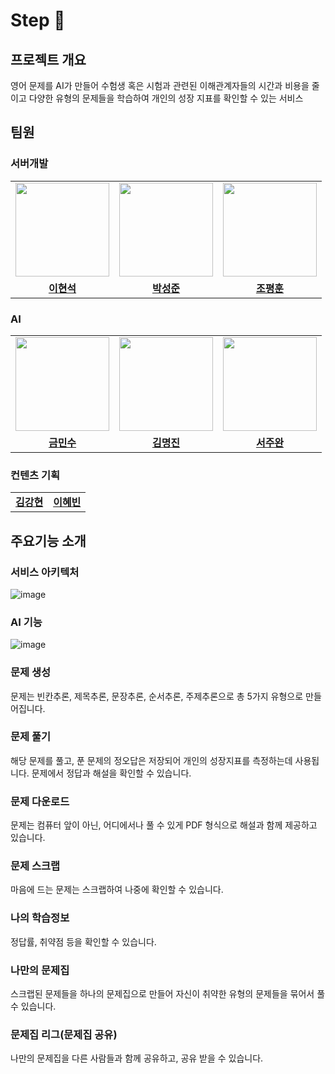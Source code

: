 # Step 👋

## 프로젝트 개요
영어 문제를 AI가 만들어 수험생 혹은 시험과 관련된 이해관계자들의 시간과 비용을 줄이고 다양한 유형의 문제들을 학습하여 개인의 성장 지표를 확인할 수 있는 서비스

##  팀원

### 서버개발
<table>
  <tr>
    <td align="center"><a href="https://github.com/bbbbooo"><img src="https://avatars.githubusercontent.com/bbbbooo" width="150px;" alt="">
    <td align="center"><a href="https://github.com/myrhymetree"><img src="https://avatars.githubusercontent.com/myrhymetree" width="150px;" alt="">
    <td align="center"><a href="https://github.com/pyunghun"><img src="https://avatars.githubusercontent.com/pyunghun" width="150px;" alt="">
    </td>
  </tr>
  <tr>
    <td align="center"><a href="https://github.com/bbbbooo"><b>이현석</b></td>
    <td align="center"><a href="https://github.com/myrhymetree"><b>박성준</b></td>
    <td align="center"><a href="https://github.com/pyunghun"><b>조평훈</b></td>
  </tr>

</table>

### AI

<table>
  <tr>
    <td align="center"><a href="https://github.com/Mamaaaamooooo"><img src="https://avatars.githubusercontent.com/Mamaaaamooooo" width="150px;" alt="">
    <td align="center"><a href="https://github.com/audwls4545"><img src="https://avatars.githubusercontent.com/audwls4545" width="150px;" alt="">
    <td align="center"><a href="https://github.com/joowop"><img src="https://avatars.githubusercontent.com/joowop" width="150px;" alt="">
    </td>
  </tr>
  <tr>
    <td align="center"><a href="https://github.com/Mamaaaamooooo"><b>금민수</b></td>
    <td align="center"><a href="https://github.com/audwls4545"><b>김명진</b></td>
    <td align="center"><a href="https://github.com/joowop"><b>서주완</b></td>
  </tr>
</table>

### 컨텐츠 기획

<table>
  <tr>
    <td align="center"><a href="https://github.com/"><b>김강현</b></td>
    <td align="center"><a href="https://github.com/"><b>이혜빈</b></td>
  </tr>
</table>

## 주요기능 소개

### 서비스 아키텍처
![image](https://github.com/Convergence-Project/.github/assets/94158097/6bb7a69b-0eb8-45cf-b942-3d35ac17ebb2)

### AI 기능
![image](https://github.com/Convergence-Project/.github/assets/94158097/d13456b7-af8e-4c4d-8d74-ba1a13ab4830)

### 문제 생성
문제는 빈칸추론, 제목추론, 문장추론, 순서추론, 주제추론으로 총 5가지 유형으로 만들어집니다.

### 문제 풀기
해당 문제를 풀고, 푼 문제의 정오답은 저장되어 개인의 성장지표를 측정하는데 사용됩니다.
문제에서 정답과 해설을 확인할 수 있습니다.

### 문제 다운로드
문제는 컴퓨터 앞이 아닌, 어디에서나 풀 수 있게 PDF 형식으로 해설과 함께 제공하고 있습니다.

### 문제 스크랩
마음에 드는 문제는 스크랩하여 나중에 확인할 수 있습니다.

### 나의 학습정보
정답률, 취약점 등을 확인할 수 있습니다.

### 나만의 문제집
스크랩된 문제들을 하나의 문제집으로 만들어 자신이 취약한 유형의 문제들을 묶어서 풀 수 있습니다.

### 문제집 리그(문제집 공유)
나만의 문제집을 다른 사람들과 함께 공유하고, 공유 받을 수 있습니다.



